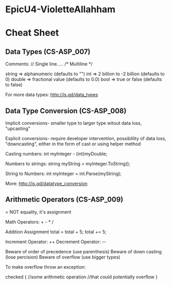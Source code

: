 # EpicU4-VioletteAllahham

# Cheat Sheet

Data Types (CS-ASP_007)
-----------------------
Comments: // Single line..... /* Multiline */

string => alphanumeric (defaults to "")
int => 2 billion to -2 billion (defaults to 0)
double => fractional value (defaults to 0.0)
bool => true or false (defaults to false)

For more data types: http://is.gd/data_types


Data Type Conversion (CS-ASP_008)
---------------------------------
Implicit conversions- smaller type to larger type
witout data loss, "upcasting"

Explicit conversions- require developer intervention, 
possiblility of data loss, "downcasting", either in
the form of cast or using helper method

Casting numbers:
int myInteger - (int)myDouble;

Numbers to strings:
string myString = myInteger.ToString();

String to Numbers: 
int myInteger = int.Parse(myString);

More: http://is.gd/datatype_conversion

Arithmetic Operators (CS-ASP_009)
----------------------------------
= NOT equality, it's assignment

Math Operators: + - * /

Addition Assignment
total = total + 5;
total += 5;

Increment Operator: ++
Decrement Operator: --

Beware of order of precedence (use parenthesis)
Beware of down casting (lose percision)
Beware of overflow (use bigger types)

To make overflow throw an exception:

checked
{
  //some arithmetic operation
  //that could potentially overflow
}

